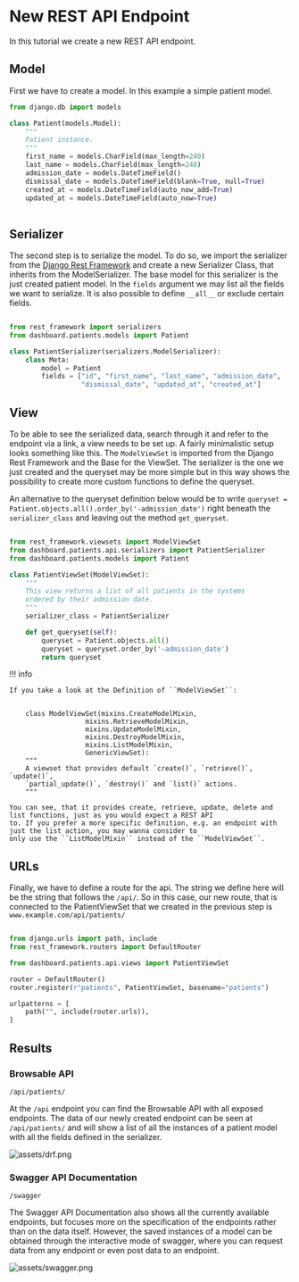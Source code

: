 # New REST API Endpoint

In this tutorial we create a new REST API endpoint.

## Model

First we have to create a model. In this example a simple patient model.

```python
from django.db import models

class Patient(models.Model):
    """
    Patient instance.
    """
    first_name = models.CharField(max_length=240)
    last_name = models.CharField(max_length=240)
    admission_date = models.DateTimeField()
    dismissal_date = models.DateTimeField(blank=True, null=True)
    created_at = models.DateTimeField(auto_now_add=True)
    updated_at = models.DateTimeField(auto_now=True)
    
```

## Serializer
The second step is to serialize the model. To do so, we import the serializer from the [Django Rest Framework](https://www.django-rest-framework.org/)
and create a new Serializer Class, that inherits from the ModelSerializer. The base model for this serializer is the just created patient model.
In the ``fields`` argument we may list all the fields we want to serialize. It is also possible to define ``__all__`` or exclude certain fields.


```python

from rest_framework import serializers
from dashboard.patients.models import Patient

class PatientSerializer(serializers.ModelSerializer):
    class Meta:
        model = Patient
        fields = ["id", "first_name", "last_name", "admission_date",
                  "dismissal_date", "updated_at", "created_at"]

```

## View
To be able to see the serialized data, search through it and refer to the endpoint via a link, a view needs to be set up.
A fairly minimalistic setup looks something like this. The ``ModelViewSet`` is imported from the Django Rest Framework and the Base
for the ViewSet. The serializer is the one we just created and the queryset may be more simple but in this way shows the possibility to create more
custom functions to define the queryset.

An alternative to the queryset definition below would be to write ``queryset = Patient.objects.all().order_by('-admission_date')``
right beneath the ``serializer_class`` and leaving out the method ``get_queryset``.
````python

from rest_framework.viewsets import ModelViewSet
from dashboard.patients.api.serializers import PatientSerializer
from dashboard.patients.models import Patient

class PatientViewSet(ModelViewSet):
    """
    This view returns a list of all patients in the systems
    ordered by their admission date.
    """
    serializer_class = PatientSerializer

    def get_queryset(self):
        queryset = Patient.objects.all()
        queryset = queryset.order_by('-admission_date')
        return queryset


````

!!! info

    If you take a look at the Definition of ``ModelViewSet``:


        class ModelViewSet(mixins.CreateModelMixin,
                       mixins.RetrieveModelMixin,
                       mixins.UpdateModelMixin,
                       mixins.DestroyModelMixin,
                       mixins.ListModelMixin,
                       GenericViewSet):
        """
        A viewset that provides default `create()`, `retrieve()`, `update()`,
        `partial_update()`, `destroy()` and `list()` actions.
        """

    You can see, that it provides create, retrieve, update, delete and list functions, just as you would expect a REST API
    to. If you prefer a more specific definition, e.g. an endpoint with just the list action, you may wanna consider to 
    only use the ``ListModelMixin`` instead of the ``ModelViewSet``.


## URLs
Finally, we have to define a route for the api. The string we define here will be the string that follows the ``/api/``. 
So in this case, our new route, that is connected to the PatientViewSet that we created in the previous step is ``www.example.com/api/patients/``

```python

from django.urls import path, include
from rest_framework.routers import DefaultRouter

from dashboard.patients.api.views import PatientViewSet

router = DefaultRouter()
router.register(r"patients", PatientViewSet, basename="patients")

urlpatterns = [
    path("", include(router.urls)),
]

```

## Results

### Browsable API

``/api/patients/``

At the ``/api`` endpoint you can find the Browsable API with all exposed endpoints. The data of our newly created endpoint can be 
seen at ``/api/patients/`` and will show a list of all the instances of a patient model with all the fields defined in the serializer.

![assets/drf.png](assets/drf.png)

### Swagger API Documentation

``/swagger``

The Swagger API Documentation also shows all the currently available endpoints, but focuses more on the specification of the 
endpoints rather than on the data itself. However, the saved instances of a model can be obtained through the interactive mode of swagger, where
you can request data from any endpoint or even post data to an endpoint. 

![assets/swagger.png](assets/swagger.png)
